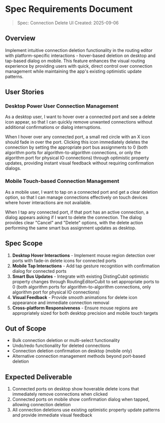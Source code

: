 # Spec Requirements Document

> Spec: Connection Delete UI
> Created: 2025-09-06

## Overview

Implement intuitive connection deletion functionality in the routing editor with platform-specific interactions - hover-based deletion on desktop and tap-based dialog on mobile. This feature enhances the visual routing experience by providing users with quick, direct control over connection management while maintaining the app's existing optimistic update patterns.

## User Stories

### Desktop Power User Connection Management

As a desktop user, I want to hover over a connected port and see a delete icon appear, so that I can quickly remove unwanted connections without additional confirmations or dialog interruptions.

When I hover over any connected port, a small red circle with an X icon should fade in over the port. Clicking this icon immediately deletes the connection by setting the appropriate port bus assignments to 0 (both algorithm ports for algorithm-to-algorithm connections, or only the algorithm port for physical IO connections) through optimistic property updates, providing instant visual feedback without requiring confirmation dialogs.

### Mobile Touch-based Connection Management

As a mobile user, I want to tap on a connected port and get a clear deletion option, so that I can manage connections effectively on touch devices where hover interactions are not available.

When I tap any connected port, if that port has an active connection, a dialog appears asking if I want to delete the connection. The dialog provides clear "Cancel" and "Delete" options, with the delete action performing the same smart bus assignment updates as desktop.

## Spec Scope

1. **Desktop Hover Interactions** - Implement mouse region detection over ports with fade-in delete icons for connected ports
2. **Mobile Tap Interactions** - Add tap gesture recognition with confirmation dialog for connected ports
3. **Smart Bus Updates** - Integrate with existing DistingCubit optimistic property changes through RoutingEditorCubit to set appropriate ports to 0 (both algorithm ports for algorithm-to-algorithm connections, only algorithm port for physical IO connections)
4. **Visual Feedback** - Provide smooth animations for delete icon appearance and immediate connection removal
5. **Cross-platform Responsiveness** - Ensure mouse regions are appropriately sized for both desktop precision and mobile touch targets

## Out of Scope

- Bulk connection deletion or multi-select functionality
- Undo/redo functionality for deleted connections
- Connection deletion confirmation on desktop (mobile only)
- Alternative connection management methods beyond port-based deletion

## Expected Deliverable

1. Connected ports on desktop show hoverable delete icons that immediately remove connections when clicked
2. Connected ports on mobile show confirmation dialog when tapped, allowing connection deletion
3. All connection deletions use existing optimistic property update patterns and provide immediate visual feedback
